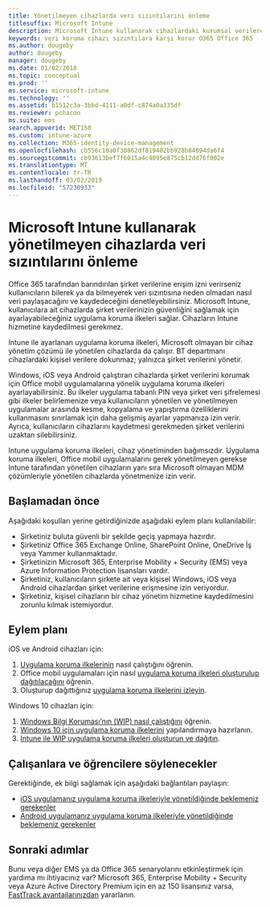 ```yaml
---
title: Yönetilmeyen cihazlarda veri sızıntılarını önleme
titlesuffix: Microsoft Intune
description: Microsoft Intune kullanarak cihazlardaki kurumsal verilere erişim izni verin ve verileri sızıntılara karşı koruyun.
keywords: veri koruma cihazı sızıntılara karşı korur O365 Office 365
ms.author: dougeby
author: dougeby
manager: dougeby
ms.date: 01/02/2018
ms.topic: conceptual
ms.prod: ''
ms.service: microsoft-intune
ms.technology: ''
ms.assetid: b1512c3a-3bbd-4111-a0df-c874a0a335df
ms.reviewer: pchacon
ms.suite: ems
search.appverid: MET150
ms.custom: intune-azure
ms.collection: M365-identity-device-management
ms.openlocfilehash: cb556c10a0f30862df819402bb928b84094da6f4
ms.sourcegitcommit: cb93613bef7f6015a4c4095e875cb12dd76f002e
ms.translationtype: MT
ms.contentlocale: tr-TR
ms.lasthandoff: 03/02/2019
ms.locfileid: "57230933"
---
```

# <a name="prevent-data-leaks-on-non-managed-devices-using-microsoft-intune"></a>Microsoft Intune kullanarak yönetilmeyen cihazlarda veri sızıntılarını önleme

Office 365 tarafından barındırılan şirket verilerine erişim izni verirseniz kullanıcıların bilerek ya da bilmeyerek veri sızıntısına neden olmadan nasıl veri paylaşacağını ve kaydedeceğini denetleyebilirsiniz. Microsoft Intune, kullanıcılara ait cihazlarda şirket verilerinizin güvenliğini sağlamak için ayarlayabileceğiniz uygulama koruma ilkeleri sağlar. Cihazların Intune hizmetine kaydedilmesi gerekmez. 

Intune ile ayarlanan uygulama koruma ilkeleri, Microsoft olmayan bir cihaz yönetim çözümü ile yönetilen cihazlarda da çalışır. BT departmanı cihazlardaki kişisel verilere dokunmaz; yalnızca şirket verilerini yönetir. 

Windows, iOS veya Android çalıştıran cihazlarda şirket verilerini korumak için Office mobil uygulamalarına yönelik uygulama koruma ilkeleri ayarlayabilirsiniz. Bu ilkeler uygulama tabanlı PIN veya şirket veri şifrelemesi gibi ilkeler belirlemenize veya kullanıcıların yönetilen ve yönetilmeyen uygulamalar arasında kesme, kopyalama ve yapıştırma özelliklerini kullanmasını sınırlamak için daha gelişmiş ayarlar yapmanıza izin verir. Ayrıca, kullanıcıların cihazlarını kaydetmesi gerekmeden şirket verilerini uzaktan silebilirsiniz. 

Intune uygulama koruma ilkeleri, cihaz yönetiminden bağımsızdır. Uygulama koruma ilkeleri, Office mobil uygulamalarını gerek yönetilmeyen gerekse Intune tarafından yönetilen cihazların yanı sıra Microsoft olmayan MDM çözümleriyle yönetilen cihazlarda yönetmenize izin verir. 

## <a name="before-you-begin"></a>Başlamadan önce

Aşağıdaki koşulları yerine getirdiğinizde aşağıdaki eylem planı kullanılabilir:
* Şirketiniz buluta güvenli bir şekilde geçiş yapmaya hazırdır.
* Şirketiniz Office 365 Exchange Online, SharePoint Online, OneDrive İş veya Yammer kullanmaktadır.
* Şirketinizin Microsoft 365, Enterprise Mobility + Security (EMS) veya Azure Information Protection lisansları vardır.
* Şirketiniz, kullanıcıların şirkete ait veya kişisel Windows, iOS veya Android cihazlardan şirket verilerine erişmesine izin veriyordur. 
* Şirketiniz, kişisel cihazların bir cihaz yönetim hizmetine kaydedilmesini zorunlu kılmak istemiyordur. 

## <a name="action-plan"></a>Eylem planı

iOS ve Android cihazları için: 

1. [Uygulama koruma ilkelerinin](app-protection-policy.md) nasıl çalıştığını öğrenin.
2. Office mobil uygulamaları için nasıl [uygulama koruma ilkeleri oluşturulup dağıtılacağını](app-protection-policies.md) öğrenin. 
3. Oluşturup dağıttığınız [uygulama koruma ilkelerini izleyin](app-protection-policies-monitor.md). 

Windows 10 cihazları için: 

1. [Windows Bilgi Koruması’nın (WIP) nasıl çalıştığını](https://docs.microsoft.com/windows/threat-protection/windows-information-protection/protect-enterprise-data-using-wip) öğrenin. 
2. [Windows 10 için uygulama koruma ilkelerini](app-protection-policies-configure-windows-10.md) yapılandırmaya hazırlanın.
3. [Intune ile WIP uygulama koruma ilkeleri oluşturun ve dağıtın](windows-information-protection-policy-create.md).

## <a name="what-to-tell-employees-and-students"></a>Çalışanlara ve öğrencilere söylenecekler

Gerektiğinde, ek bilgi sağlamak için aşağıdaki bağlantıları paylaşın: 
* [iOS uygulamanız uygulama koruma ilkeleriyle yönetildiğinde beklemeniz gerekenler](app-protection-enabled-apps-ios.md)
* [Android uygulamanız uygulama koruma ilkeleriyle yönetildiğinde beklemeniz gerekenler](app-protection-enabled-apps-android.md) 

## <a name="next-steps"></a>Sonraki adımlar

Bunu veya diğer EMS ya da Office 365 senaryolarını etkinleştirmek için yardıma mı ihtiyacınız var? Microsoft 365, Enterprise Mobility + Security veya Azure Active Directory Premium için en az 150 lisansınız varsa, [FastTrack avantajlarınızdan](https://docs.microsoft.com/enterprise-mobility-security/solutions/enterprise-mobility-fasttrack-program) yararlanın. 
